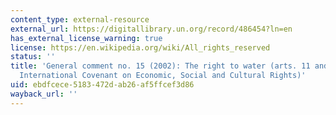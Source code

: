 ```yaml
---
content_type: external-resource
external_url: https://digitallibrary.un.org/record/486454?ln=en
has_external_license_warning: true
license: https://en.wikipedia.org/wiki/All_rights_reserved
status: ''
title: 'General comment no. 15 (2002): The right to water (arts. 11 and 12 of the
  International Covenant on Economic, Social and Cultural Rights)'
uid: ebdfcece-5183-472d-ab26-af5ffcef3d86
wayback_url: ''
---
```

